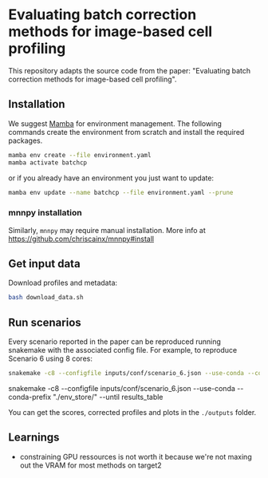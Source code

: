 # Evaluating batch correction methods for image-based cell profiling

This repository adapts the source code from the paper: "Evaluating batch correction methods for image-based cell profiling".


## Installation

We suggest [Mamba](https://github.com/conda-forge/miniforge#mambaforge) for
environment management. The following commands create the environment from
scratch and install the required packages.

```bash
mamba env create --file environment.yaml
mamba activate batchcp
```

or if you already have an environment you just want to update:

```bash
mamba env update --name batchcp --file environment.yaml --prune
```

### mnnpy installation

Similarly, `mnnpy` may require manual installation. More info at
https://github.com/chriscainx/mnnpy#install

## Get input data

Download profiles and metadata:
```bash
bash download_data.sh
```

## Run scenarios
Every scenario reported in the paper can be reproduced running snakemake with
the associated config file. For example, to reproduce Scenario 6 using 8 cores:

```bash
snakemake -c8 --configfile inputs/conf/scenario_6.json --use-conda --conda-prefix "./env_store/"
```

snakemake -c8 --configfile inputs/conf/scenario_6.json --use-conda --conda-prefix "./env_store/" --until results_table

You can get the scores, corrected profiles and plots in the `./outputs` folder.


## Learnings
- constraining GPU ressources is not worth it because we're not maxing out the VRAM for most methods on target2